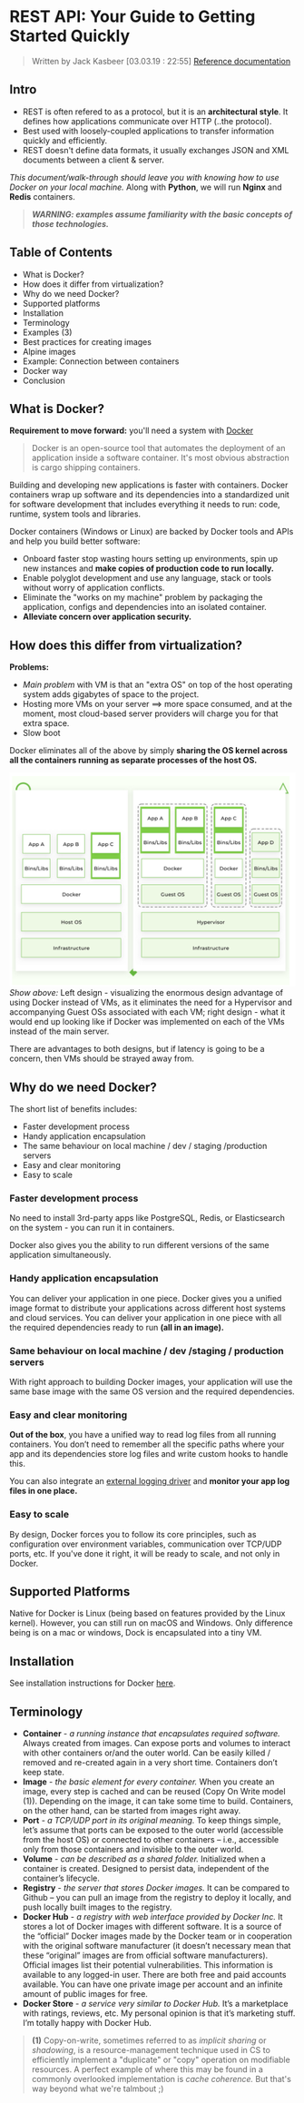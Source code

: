 
REST API: Your Guide to Getting Started Quickly
===============================================
> Written by Jack Kasbeer [03.03.19 : 22:55]
[Reference documentation](https://stackify.com/rest-api-tutorial/)


Intro
-----
* REST is often refered to as a protocol, but it is an **architectural style**.  It defines how applications communicate over HTTP (..the protocol).
* Best used with loosely-coupled applications to transfer information quickly and efficiently.
* REST doesn't define data formats, it usually exchanges JSON and XML documents between a client & server.

*This document/walk-through should leave you with knowing how to use Docker on your local machine.* Along with **Python**, we will run **Nginx** and **Redis** containers.

> ***WARNING: examples assume familiarity with the basic concepts of those technologies.***


Table of Contents
-----------------
* What is Docker?
* How does it differ from virtualization?
* Why do we need Docker?
* Supported platforms
* Installation
* Terminology
* Examples (3)
* Best practices for creating images
* Alpine images
* Example: Connection between containers
* Docker way
* Conclusion


What is Docker?
---------------
**Requirement to move forward:** you'll need a system with [Docker](https://www.docker.com/get-started)

> Docker is an open-source tool that automates the deployment of an application inside a software container.  It's most obvious abstraction is cargo shipping containers.

Building and developing new applications is faster with containers. Docker containers wrap up software and its dependencies into a standardized unit for software development that includes everything it needs to run: code, runtime, system tools and libraries.

Docker containers (Windows or Linux) are backed by Docker tools and APIs and help you build better software:
* Onboard faster stop wasting hours setting up environments, spin up new instances and **make copies of production code to run locally.**
* Enable polyglot development and use any language, stack or tools without worry of application conflicts.
* Eliminate the "works on my machine" problem by packaging the application, configs and dependencies into an isolated container.
* **Alleviate concern over application security.**

How does this differ from virtualization?
-----------------------------------------
**Problems:**
* *Main problem* with VM is that an "extra OS" on top of the host operating system adds gigabytes of space to the project.  
* Hosting more VMs on your server ==> more space consumed, and at the moment, most cloud-based server providers will charge you for that extra space.
* Slow boot

Docker eliminates all of the above by simply **sharing the OS kernel across all the containers running as separate processes of the host OS.**

![Archicture demonstrating Docker's obviously cleaner design than that of using VMs](./docker1.png)
*Show above:* Left design - visualizing the enormous design advantage of using Docker instead of VMs, as it eliminates the need for a Hypervisor and accompanying Guest OSs associated with each VM; right design - what it would end up looking like if Docker was implemented on each of the VMs instead of the main server.

There are advantages to both designs, but if latency is going to be a concern, then VMs should be strayed away from.

Why do we need Docker?
----------------------
The short list of benefits includes:
* Faster development process
* Handy application encapsulation
* The same behaviour on local machine / dev / staging /production servers
* Easy and clear monitoring
* Easy to scale

### Faster development process
No need to install 3rd-party apps like PostgreSQL, Redis, or Elasticsearch on the system - you can run it in containers.

Docker also gives you the ability to run different versions of the same application simultaneously.

### Handy application encapsulation
You can deliver your application in one piece.  Docker gives you a unified image format to distribute your applications across different host systems and cloud services.  You can deliver your application in one piece with all the required dependencies ready to run **(all in an image).**

### Same behaviour on local machine / dev /staging / production servers
With right approach to building Docker images, your application will use the same base image with the same OS version and the required dependencies.

### Easy and clear monitoring
**Out of the box**, you have a unified way to read log files from all running containers. You don’t need to remember all the specific paths where your app and its dependencies store log files and write custom hooks to handle this.

You can also integrate an [external logging driver](https://docs.docker.com/config/containers/logging/configure/#supported-logging-drivers) and **monitor your app log files in one place.**

### Easy to scale
By design, Docker forces you to follow its core principles, such as configuration over environment variables, communication over TCP/UDP ports, etc. If you've done it right, it will be ready to scale, and not only in Docker.


Supported Platforms
-------------------
Native for Docker is Linux (being based on features provided by the Linux kernel). However, you can still run on macOS and Windows. Only difference being is on a mac or windows, Dock is encapsulated into a tiny VM.


Installation
------------
See installation instructions for Docker [here](https://docs.docker.com/install/).


Terminology
-----------
* **Container** - *a running instance that encapsulates required software.*
    Always created from images.
    Can expose ports and volumes to interact with other containers or/and the outer world.
    Can be easily killed / removed and re-created again in a very short time.
    Containers don’t keep state.
* **Image** - *the basic element for every container.*
    When you create an image, every step is cached and can be reused (Copy On Write model (1)).
    Depending on the image, it can take some time to build. Containers, on the other hand, can be started from images right away.
* **Port** - *a TCP/UDP port in its original meaning.*
    To keep things simple, let’s assume that ports can be exposed to the outer world (accessible from the host OS) or connected to other containers – i.e., accessible only from those containers and invisible to the outer world.
* **Volume** - *can be described as a shared folder.*
    Initialized when a container is created.
    Designed to persist data, independent of the container’s lifecycle.
* **Registry** - *the server that stores Docker images.*
    It can be compared to Github – you can pull an image from the registry to deploy it locally, and push locally built images to the registry.
* **Docker Hub** - *a registry with web interface provided by Docker Inc.*
    It stores a lot of Docker images with different software. 
    It is a source of the “official” Docker images made by the Docker team or in cooperation with the original software manufacturer (it doesn’t necessary mean that these “original” images are from official software manufacturers). Official images list their potential vulnerabilities. This information is available to any logged-in user. 
    There are both free and paid accounts available. 
    You can have one private image per account and an infinite amount of public images for free. 
* **Docker Store** - *a service very similar to Docker Hub.*
    It’s a marketplace with ratings, reviews, etc. 
    My personal opinion is that it’s marketing stuff. 
    I’m totally happy with Docker Hub.





> **(1)** Copy-on-write, sometimes referred to as *implicit sharing* or *shadowing*, is a resource-management technique used in CS to efficiently implement a "duplicate" or "copy" operation on modifiable resources.  A perfect example of where this may be found in a commonly overlooked implementation is *cache coherence.* But that's way beyond what we're talmbout ;)














